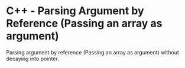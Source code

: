 # C++ - Parsing Argument by Reference (Passing an array as argument)
Parsing argument by reference (Passing an array as argument) without decaying into pointer.
